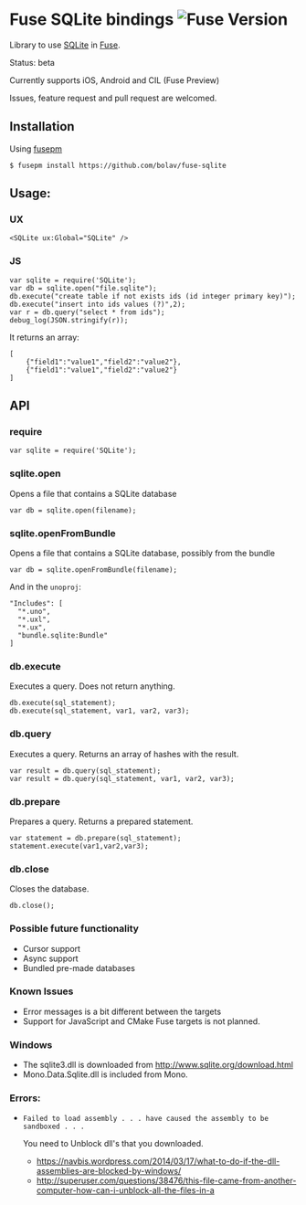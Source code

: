 Fuse SQLite bindings ![Fuse Version](https://fuse-version.herokuapp.com/?repo=https://github.com/bolav/fuse-sqlite)
====================

Library to use [SQLite](https://www.sqlite.org/) in [Fuse](http://www.fusetools.com/).

Status: beta

Currently supports iOS, Android and CIL (Fuse Preview)

Issues, feature request and pull request are welcomed.

## Installation

Using [fusepm](https://github.com/bolav/fusepm)

    $ fusepm install https://github.com/bolav/fuse-sqlite


## Usage:

### UX

`<SQLite ux:Global="SQLite" />`


### JS

```
var sqlite = require('SQLite');
var db = sqlite.open("file.sqlite");
db.execute("create table if not exists ids (id integer primary key)");
db.execute("insert into ids values (?)",2);
var r = db.query("select * from ids");
debug_log(JSON.stringify(r));
```

It returns an array:
```
[
	{"field1":"value1","field2":"value2"},
	{"field1":"value1","field2":"value2"}
]
```

API
----

### require

```
var sqlite = require('SQLite');
```

### sqlite.open

Opens a file that contains a SQLite database

```
var db = sqlite.open(filename);
```

### sqlite.openFromBundle

Opens a file that contains a SQLite database, possibly from the bundle

```
var db = sqlite.openFromBundle(filename);
```

And in the `unoproj`:

```
"Includes": [
  "*.uno",
  "*.uxl",
  "*.ux",
  "bundle.sqlite:Bundle"
]
```

### db.execute

Executes a query. Does not return anything.

```
db.execute(sql_statement);
db.execute(sql_statement, var1, var2, var3);
```

### db.query

Executes a query. Returns an array of hashes with the result.

```
var result = db.query(sql_statement);
var result = db.query(sql_statement, var1, var2, var3);
```

### db.prepare

Prepares a query. Returns a prepared statement.

```
var statement = db.prepare(sql_statement);
statement.execute(var1,var2,var3);
```

### db.close

Closes the database.

```
db.close();
```

### Possible future functionality

* Cursor support
* Async support
* Bundled pre-made databases

### Known Issues

* Error messages is a bit different between the targets
* Support for JavaScript and CMake Fuse targets is not planned.

### Windows

* The sqlite3.dll is downloaded from http://www.sqlite.org/download.html
* Mono.Data.Sqlite.dll is included from Mono.

### Errors:

* `Failed to load assembly . . . have caused the assembly to be sandboxed . . .`

    You need to Unblock dll's that you downloaded.

    * https://navbis.wordpress.com/2014/03/17/what-to-do-if-the-dll-assemblies-are-blocked-by-windows/
    * http://superuser.com/questions/38476/this-file-came-from-another-computer-how-can-i-unblock-all-the-files-in-a
